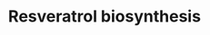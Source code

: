 ---
annotations:
- id: PW:0000522
  parent: classic metabolic pathway
  type: Pathway Ontology
  value: flavonoid biosynthetic pathway
authors:
- Anwesha
- Lindarieswijk
- Eweitz
description: This event has been computationally inferred from an event that has been
  demonstrated in another species.<p>The inference is based on Ensembl Compara orthology
  projection. Briefly, reactions for which all involved PhysicalEntities (in input,
  output and catalyst) have a mapped ortholog or paralog are inferred to the other
  species. High-level events are also inferred for these events to allow for easier
  navigation.<p>Details of projection methods and parameters may be found <a href="/projection.html">here.</a><p>  Source:[http://plantreactome.gramene.org/
  Plant Reactome].
last-edited: 2021-05-25
organisms:
- Arabidopsis thaliana
redirect_from:
- /index.php/Pathway:WP3036
- /instance/WP3036
revision: null
schema-jsonld:
- '@context': https://schema.org/
  '@id': https://wikipathways.github.io/pathways/WP3036.html
  '@type': Dataset
  creator:
    '@type': Organization
    name: WikiPathways
  description: This event has been computationally inferred from an event that has
    been demonstrated in another species.<p>The inference is based on Ensembl Compara
    orthology projection. Briefly, reactions for which all involved PhysicalEntities
    (in input, output and catalyst) have a mapped ortholog or paralog are inferred
    to the other species. High-level events are also inferred for these events to
    allow for easier navigation.<p>Details of projection methods and parameters may
    be found <a href="/projection.html">here.</a><p>  Source:[http://plantreactome.gramene.org/
    Plant Reactome].
  keywords:
  - ''
  - 4-coumaroyl-CoA
  - AT5G13930
  - CO2
  - CoA-SH
  - Malonyl-CoA
  license: CC0
  name: Resveratrol biosynthesis
seo: CreativeWork
title: Resveratrol biosynthesis
wpid: WP3036
---